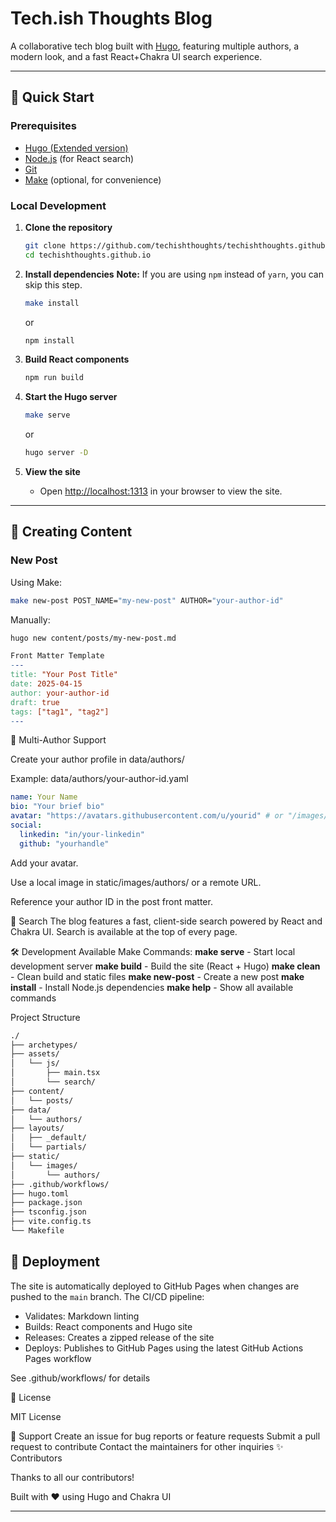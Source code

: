 # Tech.ish Thoughts Blog

A collaborative tech blog built with [Hugo](https://gohugo.io/), featuring multiple authors, a modern look, and a fast React+Chakra UI search experience.

---

## 🚀 Quick Start

### Prerequisites

- [Hugo (Extended version)](https://gohugo.io/getting-started/installing/)
- [Node.js](https://nodejs.org/) (for React search)
- [Git](https://git-scm.com/)
- [Make](https://www.gnu.org/software/make/) (optional, for convenience)

### Local Development

1. **Clone the repository**

    ```bash
    git clone https://github.com/techishthoughts/techishthoughts.github.io.git
    cd techishthoughts.github.io
    ```

2. **Install dependencies**
  **Note:** If you are using `npm` instead of `yarn`, you can skip this step.

    ```bash
    make install
    ```

    or

    ```bash
    npm install
    ```

3. **Build React components**

    ```bash
    npm run build
    ```

4. **Start the Hugo server**

    ```bash
    make serve
    ```

    or

    ```bash
    hugo server -D
    ```

5. **View the site**
    - Open [http://localhost:1313](http://localhost:1313) in your browser to view the site.

---

## 📝 Creating Content

### New Post

Using Make:

```bash
make new-post POST_NAME="my-new-post" AUTHOR="your-author-id"
```

Manually:

```bash
hugo new content/posts/my-new-post.md
```

```makefile
Front Matter Template
---
title: "Your Post Title"
date: 2025-04-15
author: your-author-id
draft: true
tags: ["tag1", "tag2"]
---
```

👥 Multi-Author Support

Create your author profile in data/authors/

Example: data/authors/your-author-id.yaml

```yaml
name: Your Name
bio: "Your brief bio"
avatar: "https://avatars.githubusercontent.com/u/yourid" # or "/images/authors/your-avatar.jpg"
social:
  linkedin: "in/your-linkedin"
  github: "yourhandle"
```

Add your avatar.

Use a local image in static/images/authors/ or a remote URL.

Reference your author ID in the post front matter.

🔎 Search
The blog features a fast, client-side search powered by React and Chakra UI.
Search is available at the top of every page.

🛠 Development
Available Make Commands:
**make serve** - Start local development server
**make build** - Build the site (React + Hugo)
**make clean** - Clean build and static files
**make new-post** - Create a new post
**make install** - Install Node.js dependencies
**make help** - Show all available commands

Project Structure

```bash
./
├── archetypes/
├── assets/
│   └── js/
│       ├── main.tsx
│       └── search/
├── content/
│   └── posts/
├── data/
│   └── authors/
├── layouts/
│   ├── _default/
│   └── partials/
├── static/
│   └── images/
│       └── authors/
├── .github/workflows/
├── hugo.toml
├── package.json
├── tsconfig.json
├── vite.config.ts
└── Makefile
```

## 🚀 Deployment
The site is automatically deployed to GitHub Pages when changes are pushed to the `main` branch. The CI/CD pipeline:

- Validates: Markdown linting
- Builds: React components and Hugo site
- Releases: Creates a zipped release of the site
- Deploys: Publishes to GitHub Pages using the latest GitHub Actions Pages workflow

See .github/workflows/ for details

📜 License

MIT License

🤝 Support
Create an issue for bug reports or feature requests
Submit a pull request to contribute
Contact the maintainers for other inquiries
✨ Contributors

Thanks to all our contributors!

Built with ❤️ using Hugo and Chakra UI

---
